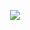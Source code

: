 <p align="center">
  <img src="https://media1.tenor.com/m/Q8j_zy9c8bQAAAAC/the-office-steve-carell.gif">
</p>
